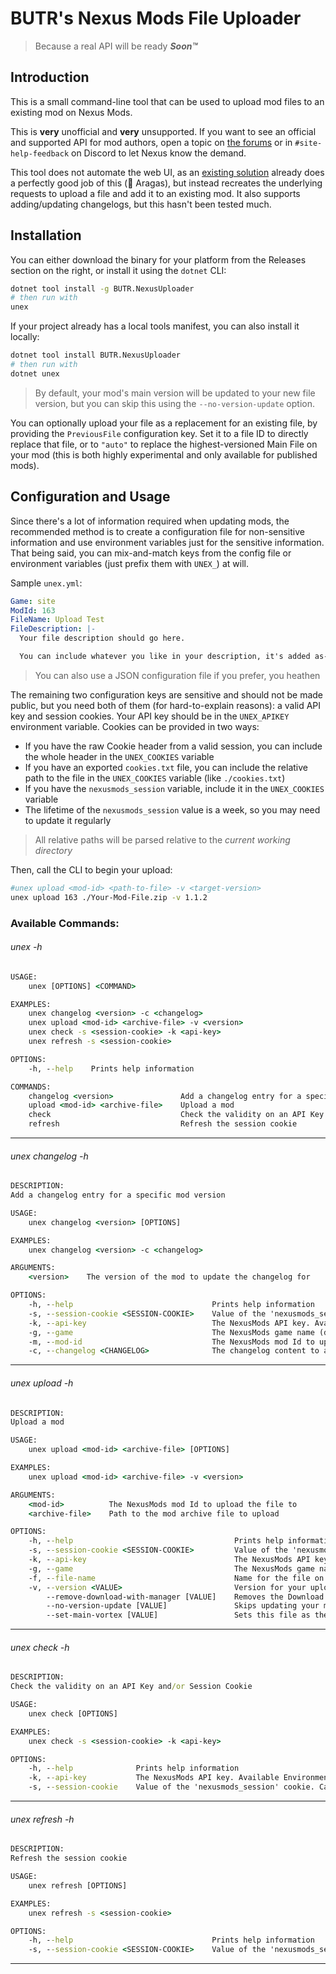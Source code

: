 # BUTR's Nexus Mods File Uploader

> Because a real API will be ready ***Soon™***

## Introduction

This is a small command-line tool that can be used to upload mod files to an existing mod on Nexus Mods.

This is **very** unofficial and **very** unsupported. If you want to see an official and supported API for mod authors, open a topic on [the forums](https://forums.nexusmods.com/index.php?/forum/117-feedback-suggestions-and-questions/) or in `#site-help-feedback` on Discord to let Nexus know the demand.

This tool does not automate the web UI, as an [existing solution](https://github.com/BUTR/Bannerlord.NexusmodsUploader) already does a perfectly good job of this (👋 Aragas), but instead recreates the underlying requests to upload a file and add it to an existing mod. It also supports adding/updating changelogs, but this hasn't been tested much.

## Installation

You can either download the binary for your platform from the Releases section on the right, or install it using the `dotnet` CLI:

```bash
dotnet tool install -g BUTR.NexusUploader
# then run with
unex
```

If your project already has a local tools manifest, you can also install it locally:

```bash
dotnet tool install BUTR.NexusUploader
# then run with
dotnet unex
```

> By default, your mod's main version will be updated to your new file version, but you can skip this using the `--no-version-update` option. 

You can optionally upload your file as a replacement for an existing file, by providing the `PreviousFile` configuration key. Set it to a file ID to directly replace that file, or to `"auto"` to replace the highest-versioned Main File on your mod (this is both highly experimental and only available for published mods).

## Configuration and Usage

Since there's a lot of information required when updating mods, the recommended method is to create a configuration file for non-sensitive information and use environment variables just for the sensitive information. That being said, you can mix-and-match keys from the config file or environment variables (just prefix them with `UNEX_`) at will.

Sample `unex.yml`:

```yaml
Game: site
ModId: 163
FileName: Upload Test
FileDescription: |-
  Your file description should go here.

  You can include whatever you like in your description, it's added as-is.
```

> You can also use a JSON configuration file if you prefer, you heathen

The remaining two configuration keys are sensitive and should not be made public, but you need both of them (for hard-to-explain reasons): a valid API key and session cookies. Your API key should be in the `UNEX_APIKEY` environment variable. Cookies can be provided in two ways:

- If you have the raw Cookie header from a valid session, you can include the whole header in the `UNEX_COOKIES` variable
- If you have an exported `cookies.txt` file, you can include the relative path to the file in the `UNEX_COOKIES` variable (like `./cookies.txt`)
- If you have the `nexusmods_session` variable, include it in the `UNEX_COOKIES` variable
- The lifetime of the `nexusmods_session` value is a week, so you may need to update it regularly

> All relative paths will be parsed relative to the *current working directory*

Then, call the CLI to begin your upload:

```bash
#unex upload <mod-id> <path-to-file> -v <target-version>
unex upload 163 ./Your-Mod-File.zip -v 1.1.2
```

### Available Commands:

###### unex -h
```bat
USAGE:
    unex [OPTIONS] <COMMAND>

EXAMPLES:
    unex changelog <version> -c <changelog>
    unex upload <mod-id> <archive-file> -v <version>
    unex check -s <session-cookie> -k <api-key>
    unex refresh -s <session-cookie>

OPTIONS:
    -h, --help    Prints help information

COMMANDS:
    changelog <version>               Add a changelog entry for a specific mod version
    upload <mod-id> <archive-file>    Upload a mod
    check                             Check the validity on an API Key and/or Session Cookie
    refresh                           Refresh the session cookie
```
---

###### unex changelog -h
```bat
DESCRIPTION:
Add a changelog entry for a specific mod version

USAGE:
    unex changelog <version> [OPTIONS]

EXAMPLES:
    unex changelog <version> -c <changelog>

ARGUMENTS:
    <version>    The version of the mod to update the changelog for

OPTIONS:
    -h, --help                               Prints help information
    -s, --session-cookie <SESSION-COOKIE>    Value of the 'nexusmods_session' cookie. Can be a file path or the raw cookie value. Available Environment Variable: UNEX_SESSION_COOKIE
    -k, --api-key                            The NexusMods API key. Available Environment Variable: UNEX_APIKEY
    -g, --game                               The NexusMods game name (domain) to upload the mod to. Can be found in the URL of the game page. Available Environment Variable: UNEX_GAME
    -m, --mod-id                             The NexusMods mod Id to update the changelog for. Available Environment Variable: UNEX_MODID
    -c, --changelog <CHANGELOG>              The changelog content to add. Available Environment Variable: UNEX_CHANGELOG
```
---

###### unex upload -h
```bat
DESCRIPTION:
Upload a mod

USAGE:
    unex upload <mod-id> <archive-file> [OPTIONS]

EXAMPLES:
    unex upload <mod-id> <archive-file> -v <version>

ARGUMENTS:
    <mod-id>          The NexusMods mod Id to upload the file to
    <archive-file>    Path to the mod archive file to upload

OPTIONS:
    -h, --help                                    Prints help information
    -s, --session-cookie <SESSION-COOKIE>         Value of the 'nexusmods_session' cookie. Can be a file path or the raw cookie value. Available Environment Variable: UNEX_SESSION_COOKIE
    -k, --api-key                                 The NexusMods API key. Available Environment Variable: UNEX_APIKEY
    -g, --game                                    The NexusMods game name (domain) to upload the mod to. Can be found in the URL of the game page. Available Environment Variable: UNEX_GAME
    -f, --file-name                               Name for the file on NexusMods. Available Environment Variable: UNEX_FILENAME
    -v, --version <VALUE>                         Version for your uploaded file. May also update your main version. Available Environment Variable: UNEX_FILEVERSION
        --remove-download-with-manager [VALUE]    Removes the Download With Manager button. Available Environment Variable: UNEX_REMOVEDOWNLOADWITHMANAGER
        --no-version-update [VALUE]               Skips updating your mod's main version to match this file's version. Available Environment Variable: UNEX_SKIPMAINVERSIONUPDATE
        --set-main-vortex [VALUE]                 Sets this file as the main Vortex file (for the Download with Manager buttons). Available Environment Variable: UNEX_SETMAINVORTEXFILE
```
---

###### unex check -h
```bat
DESCRIPTION:
Check the validity on an API Key and/or Session Cookie

USAGE:
    unex check [OPTIONS]

EXAMPLES:
    unex check -s <session-cookie> -k <api-key>

OPTIONS:
    -h, --help              Prints help information
    -k, --api-key           The NexusMods API key. Available Environment Variable: UNEX_APIKEY
    -s, --session-cookie    Value of the 'nexusmods_session' cookie. Can be a file path or the raw cookie value. Available Environment Variable: UNEX_SESSION_COOKIE
```
---

###### unex refresh -h
```bat
DESCRIPTION:
Refresh the session cookie

USAGE:
    unex refresh [OPTIONS]

EXAMPLES:
    unex refresh -s <session-cookie>

OPTIONS:
    -h, --help                               Prints help information
    -s, --session-cookie <SESSION-COOKIE>    Value of the 'nexusmods_session' cookie. Can be a file path or the raw cookie value. Available Environment Variable: UNEX_SESSION_COOKIE
```
---
